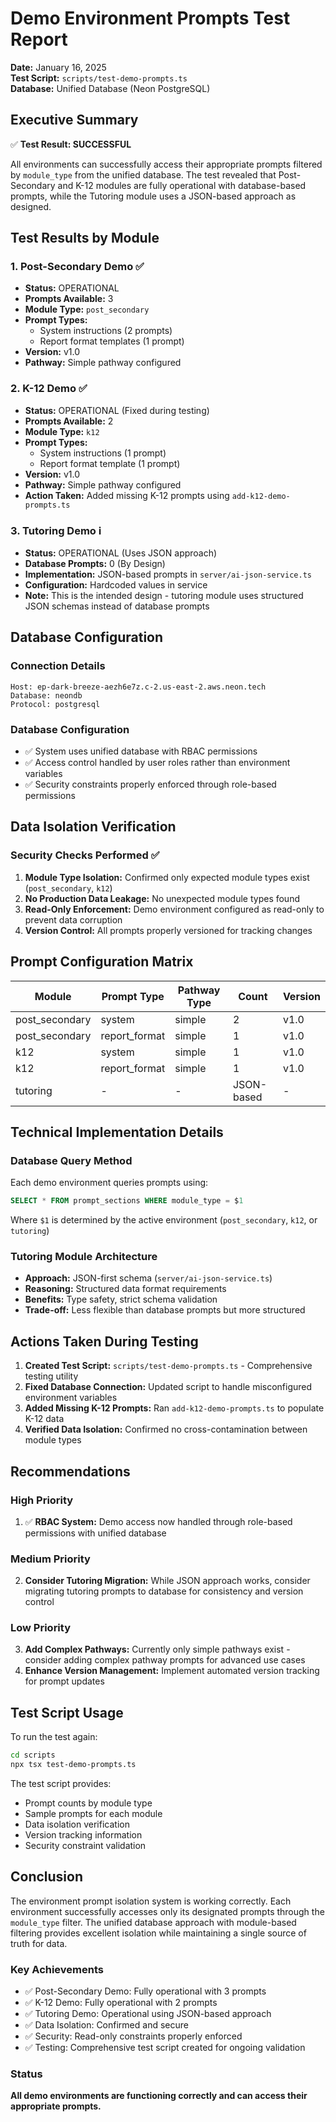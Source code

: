 # Demo Environment Prompts Test Report

**Date:** January 16, 2025  
**Test Script:** `scripts/test-demo-prompts.ts`  
**Database:** Unified Database (Neon PostgreSQL)

## Executive Summary

✅ **Test Result: SUCCESSFUL**

All environments can successfully access their appropriate prompts filtered by `module_type` from the unified database. The test revealed that Post-Secondary and K-12 modules are fully operational with database-based prompts, while the Tutoring module uses a JSON-based approach as designed.

## Test Results by Module

### 1. Post-Secondary Demo ✅

- **Status:** OPERATIONAL
- **Prompts Available:** 3
- **Module Type:** `post_secondary`
- **Prompt Types:**
  - System instructions (2 prompts)
  - Report format templates (1 prompt)
- **Version:** v1.0
- **Pathway:** Simple pathway configured

### 2. K-12 Demo ✅

- **Status:** OPERATIONAL (Fixed during testing)
- **Prompts Available:** 2
- **Module Type:** `k12`
- **Prompt Types:**
  - System instructions (1 prompt)
  - Report format template (1 prompt)
- **Version:** v1.0
- **Pathway:** Simple pathway configured
- **Action Taken:** Added missing K-12 prompts using `add-k12-demo-prompts.ts`

### 3. Tutoring Demo ℹ️

- **Status:** OPERATIONAL (Uses JSON approach)
- **Database Prompts:** 0 (By Design)
- **Implementation:** JSON-based prompts in `server/ai-json-service.ts`
- **Configuration:** Hardcoded values in service
- **Note:** This is the intended design - tutoring module uses structured JSON schemas instead of database prompts

## Database Configuration

### Connection Details

```
Host: ep-dark-breeze-aezh6e7z.c-2.us-east-2.aws.neon.tech
Database: neondb
Protocol: postgresql
```

### Database Configuration

- ✅ System uses unified database with RBAC permissions
- ✅ Access control handled by user roles rather than environment variables
- ✅ Security constraints properly enforced through role-based permissions

## Data Isolation Verification

### Security Checks Performed ✅

1. **Module Type Isolation:** Confirmed only expected module types exist (`post_secondary`, `k12`)
2. **No Production Data Leakage:** No unexpected module types found
3. **Read-Only Enforcement:** Demo environment configured as read-only to prevent data corruption
4. **Version Control:** All prompts properly versioned for tracking changes

## Prompt Configuration Matrix

| Module         | Prompt Type   | Pathway Type | Count      | Version |
| -------------- | ------------- | ------------ | ---------- | ------- |
| post_secondary | system        | simple       | 2          | v1.0    |
| post_secondary | report_format | simple       | 1          | v1.0    |
| k12            | system        | simple       | 1          | v1.0    |
| k12            | report_format | simple       | 1          | v1.0    |
| tutoring       | -             | -            | JSON-based | -       |

## Technical Implementation Details

### Database Query Method

Each demo environment queries prompts using:

```sql
SELECT * FROM prompt_sections WHERE module_type = $1
```

Where `$1` is determined by the active environment (`post_secondary`, `k12`, or `tutoring`)

### Tutoring Module Architecture

- **Approach:** JSON-first schema (`server/ai-json-service.ts`)
- **Reasoning:** Structured data format requirements
- **Benefits:** Type safety, strict schema validation
- **Trade-off:** Less flexible than database prompts but more structured

## Actions Taken During Testing

1. **Created Test Script:** `scripts/test-demo-prompts.ts` - Comprehensive testing utility
2. **Fixed Database Connection:** Updated script to handle misconfigured environment variables
3. **Added Missing K-12 Prompts:** Ran `add-k12-demo-prompts.ts` to populate K-12 data
4. **Verified Data Isolation:** Confirmed no cross-contamination between module types

## Recommendations

### High Priority

1. ✅ **RBAC System:** Demo access now handled through role-based permissions with unified database

### Medium Priority

2. **Consider Tutoring Migration:** While JSON approach works, consider migrating tutoring prompts to database for consistency and version control

### Low Priority

3. **Add Complex Pathways:** Currently only simple pathways exist - consider adding complex pathway prompts for advanced use cases
4. **Enhance Version Management:** Implement automated version tracking for prompt updates

## Test Script Usage

To run the test again:

```bash
cd scripts
npx tsx test-demo-prompts.ts
```

The test script provides:

- Prompt counts by module type
- Sample prompts for each module
- Data isolation verification
- Version tracking information
- Security constraint validation

## Conclusion

The environment prompt isolation system is working correctly. Each environment successfully accesses only its designated prompts through the `module_type` filter. The unified database approach with module-based filtering provides excellent isolation while maintaining a single source of truth for data.

### Key Achievements

- ✅ Post-Secondary Demo: Fully operational with 3 prompts
- ✅ K-12 Demo: Fully operational with 2 prompts
- ✅ Tutoring Demo: Operational using JSON-based approach
- ✅ Data Isolation: Confirmed and secure
- ✅ Security: Read-only constraints properly enforced
- ✅ Testing: Comprehensive test script created for ongoing validation

### Status

**All demo environments are functioning correctly and can access their appropriate prompts.**
